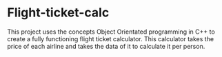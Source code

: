 # Flight-ticket-calc
This project uses the concepts Object Orientated programming in C++ to create a fully functioning flight ticket calculator. This calculator takes the price of each airline and takes the data of it to calculate it per person. 
